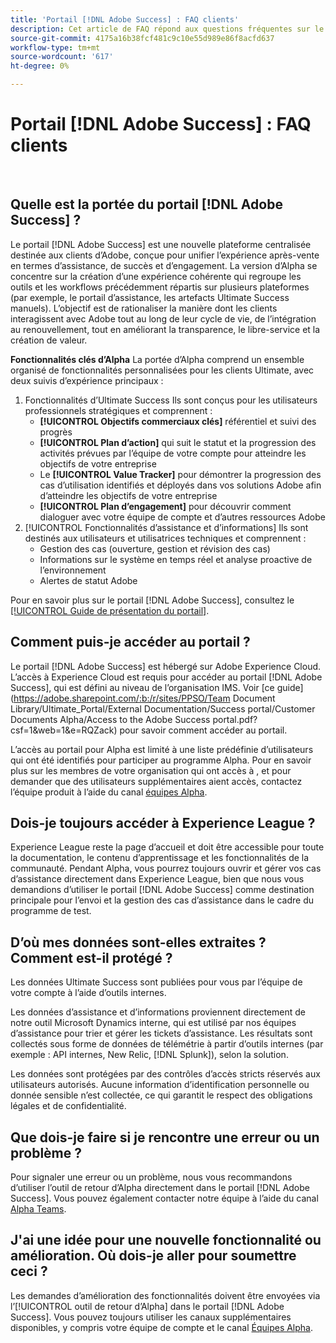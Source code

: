 ```yaml
---
title: 'Portail [!DNL Adobe Success] : FAQ clients'
description: Cet article de FAQ répond aux questions fréquentes sur le portail  [!DNL Adobe Success] .
source-git-commit: 4175a16b38fcf481c9c10e55d989e86f8acfd637
workflow-type: tm+mt
source-wordcount: '617'
ht-degree: 0%

---
```



# Portail [!DNL Adobe Success] : FAQ clients

 

## Quelle est la portée du portail [!DNL Adobe Success] ?

Le portail [!DNL Adobe Success] est une nouvelle plateforme centralisée destinée aux clients d’Adobe, conçue pour unifier l’expérience après-vente en termes d’assistance, de succès et d’engagement. La version d’Alpha se concentre sur la création d’une expérience cohérente qui regroupe les outils et les workflows précédemment répartis sur plusieurs plateformes (par exemple, le portail d’assistance, les artefacts Ultimate Success manuels). L’objectif est de rationaliser la manière dont les clients interagissent avec Adobe tout au long de leur cycle de vie, de l’intégration au renouvellement, tout en améliorant la transparence, le libre-service et la création de valeur.

**Fonctionnalités clés d’Alpha**
La portée d’Alpha comprend un ensemble organisé de fonctionnalités personnalisées pour les clients Ultimate, avec deux suivis d’expérience principaux :
1. Fonctionnalités d’Ultimate Success
Ils sont conçus pour les utilisateurs professionnels stratégiques et comprennent :
   * **[!UICONTROL Objectifs commerciaux clés]** référentiel et suivi des progrès
   * **[!UICONTROL Plan d’action]** qui suit le statut et la progression des activités prévues par l’équipe de votre compte pour atteindre les objectifs de votre entreprise
   * Le **[!UICONTROL Value Tracker]** pour démontrer la progression des cas d’utilisation identifiés et déployés dans vos solutions Adobe afin d’atteindre les objectifs de votre entreprise
   * **[!UICONTROL Plan d’engagement]** pour découvrir comment dialoguer avec votre équipe de compte et d’autres ressources Adobe
1. [!UICONTROL Fonctionnalités d’assistance et d’informations]
Ils sont destinés aux utilisateurs et utilisatrices techniques et comprennent :
   * Gestion des cas (ouverture, gestion et révision des cas)
   * Informations sur le système en temps réel et analyse proactive de l’environnement
   * Alertes de statut Adobe

Pour en savoir plus sur le portail [!DNL Adobe Success], consultez le [[!UICONTROL Guide de présentation du portail]](/help/adobe-success-portal/adobe-success-portal-introduction.md).

## Comment puis-je accéder au portail ?

Le portail [!DNL Adobe Success] est hébergé sur Adobe Experience Cloud. L’accès à Experience Cloud est requis pour accéder au portail [!DNL Adobe Success], qui est défini au niveau de l’organisation IMS. Voir [ce guide]&#x200B;(https://adobe.sharepoint.com/:b:/r/sites/PPSO/Team Document Library/Ultimate_Portal/External Documentation/Success portal/Customer Documents Alpha/Access to the Adobe Success portal.pdf?csf=1&amp;web=1&amp;e=RQZack) pour savoir comment accéder au portail.

L’accès au portail pour Alpha est limité à une liste prédéfinie d’utilisateurs qui ont été identifiés pour participer au programme Alpha. Pour en savoir plus sur les membres de votre organisation qui ont accès à , et pour demander que des utilisateurs supplémentaires aient accès, contactez l’équipe produit à l’aide du canal [équipes Alpha](https://teams.microsoft.com/l/channel/19:h-GcuAZs9uF05rervqTdx2U27ohYINuRUIfbMte9B-U1@thread.tacv2/General?groupId=02b87789-3475-47e4-94c1-0981f63ae89f&tenantId=fa7b1b5a-7b34-4387-94ae-d2c178decee1).

## Dois-je toujours accéder à Experience League ?

Experience League reste la page d’accueil et doit être accessible pour toute la documentation, le contenu d’apprentissage et les fonctionnalités de la communauté. Pendant Alpha, vous pourrez toujours ouvrir et gérer vos cas d’assistance directement dans Experience League, bien que nous vous demandions d’utiliser le portail [!DNL Adobe Success] comme destination principale pour l’envoi et la gestion des cas d’assistance dans le cadre du programme de test.

## D’où mes données sont-elles extraites ? Comment est-il protégé ?

Les données Ultimate Success sont publiées pour vous par l’équipe de votre compte à l’aide d’outils internes.

Les données d’assistance et d’informations proviennent directement de notre outil Microsoft Dynamics interne, qui est utilisé par nos équipes d’assistance pour trier et gérer les tickets d’assistance. Les résultats sont collectés sous forme de données de télémétrie à partir d’outils internes (par exemple : API internes, New Relic, [!DNL Splunk]), selon la solution.

Les données sont protégées par des contrôles d’accès stricts réservés aux utilisateurs autorisés. Aucune information d’identification personnelle ou donnée sensible n’est collectée, ce qui garantit le respect des obligations légales et de confidentialité.

## Que dois-je faire si je rencontre une erreur ou un problème ?

Pour signaler une erreur ou un problème, nous vous recommandons d’utiliser l’outil de retour d’Alpha  directement dans le portail [!DNL Adobe Success]. Vous pouvez également contacter notre équipe à l’aide du canal [Alpha Teams](https://teams.microsoft.com/l/channel/19:h-GcuAZs9uF05rervqTdx2U27ohYINuRUIfbMte9B-U1@thread.tacv2/General?groupId=02b87789-3475-47e4-94c1-0981f63ae89f&tenantId=fa7b1b5a-7b34-4387-94ae-d2c178decee1).

## J&#39;ai une idée pour une nouvelle fonctionnalité ou amélioration. Où dois-je aller pour soumettre ceci ?

Les demandes d’amélioration des fonctionnalités doivent être envoyées via l’[!UICONTROL outil de retour d’Alpha] dans le portail [!DNL Adobe Success]. Vous pouvez toujours utiliser les canaux supplémentaires disponibles, y compris votre équipe de compte et le canal [Équipes Alpha](https://teams.microsoft.com/l/channel/19:h-GcuAZs9uF05rervqTdx2U27ohYINuRUIfbMte9B-U1@thread.tacv2/General?groupId=02b87789-3475-47e4-94c1-0981f63ae89f&tenantId=fa7b1b5a-7b34-4387-94ae-d2c178decee1).
